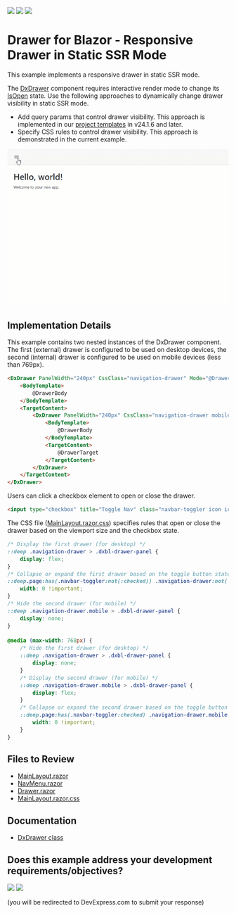 <!-- default badges list -->
[![](https://img.shields.io/badge/Open_in_DevExpress_Support_Center-FF7200?style=flat-square&logo=DevExpress&logoColor=white)](https://supportcenter.devexpress.com/ticket/details/T1250630)
[![](https://img.shields.io/badge/📖_How_to_use_DevExpress_Examples-e9f6fc?style=flat-square)](https://docs.devexpress.com/GeneralInformation/403183)
[![](https://img.shields.io/badge/💬_Leave_Feedback-feecdd?style=flat-square)](#does-this-example-address-your-development-requirementsobjectives)
<!-- default badges end -->
# Drawer for Blazor - Responsive Drawer in Static SSR Mode

This example implements a responsive drawer in static SSR mode.

The [DxDrawer](https://docs.devexpress.com/Blazor/DevExpress.Blazor.DxDrawer) component requires interactive render mode to change its [IsOpen](https://docs.devexpress.com/Blazor/DevExpress.Blazor.DxDrawer.IsOpen) state. Use the following approaches to dynamically change drawer visibility in static SSR mode.

* Add query params that control drawer visibility. This approach is implemented in our [project templates](https://docs.devexpress.com/Blazor/401057/get-started?v=24.2#devexpress-project-templates) in v24.1.6 and later.
* Specify CSS rules to control drawer visibility. This approach is demonstrated in the current example.
  
![Responsive Drawer](drawer.gif)

## Implementation Details

This example contains two nested instances of the DxDrawer component. The first (external) drawer is configured to be used on desktop devices, the second (internal) drawer is configured to be used on mobile devices (less than 769px).

```html
<DxDrawer PanelWidth="240px" CssClass="navigation-drawer" Mode="@DrawerMode.Shrink" IsOpen="@true" >
    <BodyTemplate>
        @DrawerBody
    </BodyTemplate>
    <TargetContent>
        <DxDrawer PanelWidth="240px" CssClass="navigation-drawer mobile" Mode="@DrawerMode.Overlap" IsOpen="@true">
            <BodyTemplate>
                @DrawerBody
            </BodyTemplate>
            <TargetContent>
                @DrawerTarget
            </TargetContent>
        </DxDrawer>
    </TargetContent>
</DxDrawer>
```

Users can click a checkbox element to open or close the drawer.

```html
<input type="checkbox" title="Toggle Nav" class="navbar-toggler icon icon-menu menu-button" checked />
```

The CSS file ([MainLayout.razor.css](./CS/DxDrawerExample/Components/Layout/MainLayout.razor.css)) specifies rules that open or close the drawer based on the viewport size and the checkbox state.

```css
/* Display the first drawer (for desktop) */
::deep .navigation-drawer > .dxbl-drawer-panel {
    display: flex;
}
/* Collapse or expand the first drawer based on the toggle button state */
::deep.page:has(.navbar-toggler:not(:checked)) .navigation-drawer:not(.mobile) > .dxbl-drawer-panel {
    width: 0 !important;
}
/* Hide the second drawer (for mobile) */
::deep .navigation-drawer.mobile > .dxbl-drawer-panel {
    display: none;
}

@media (max-width: 768px) {
    /* Hide the first drawer (for desktop) */
    ::deep .navigation-drawer > .dxbl-drawer-panel {
        display: none;
    }
    /* Display the second drawer (for mobile) */
    ::deep .navigation-drawer.mobile > .dxbl-drawer-panel {
        display: flex;
    }
    /* Collapse or expand the second drawer based on the toggle button state */
    ::deep.page:has(.navbar-toggler:checked) .navigation-drawer.mobile > .dxbl-drawer-panel {
        width: 0 !important;
    }
}
```

## Files to Review

* [MainLayout.razor](./CS/DxDrawerExample/Components/Layout/MainLayout.razor)
* [NavMenu.razor](./CS/DxDrawerExample/Components/Layout/NavMenu.razor)
* [Drawer.razor](./CS/DxDrawerExample/Components/Layout/Drawer.razor)
* [MainLayout.razor.css](./CS/DxDrawerExample/Components/Layout/MainLayout.razor.css)

## Documentation

- [DxDrawer class](https://docs.devexpress.com/Blazor/DevExpress.Blazor.DxDrawer)

<!-- feedback -->
## Does this example address your development requirements/objectives?

[<img src="https://www.devexpress.com/support/examples/i/yes-button.svg"/>](https://www.devexpress.com/support/examples/survey.xml?utm_source=github&utm_campaign=blazor-drawer-static-ssr&~~~was_helpful=yes) [<img src="https://www.devexpress.com/support/examples/i/no-button.svg"/>](https://www.devexpress.com/support/examples/survey.xml?utm_source=github&utm_campaign=blazor-drawer-static-ssr&~~~was_helpful=no)

(you will be redirected to DevExpress.com to submit your response)
<!-- feedback end -->
